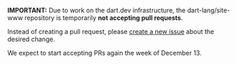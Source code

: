 **IMPORTANT:** Due to work on the dart.dev infrastructure, the dart-lang/site-www repository is temporarily **not accepting pull requests**.

Instead of creating a pull request, please [create a new issue][] about the desired change.

We expect to start accepting PRs again the week of December 13.

[create a new issue]: https://github.com/dart-lang/site-www/issues/new/choose
